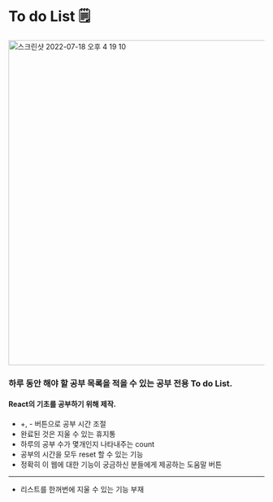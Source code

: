 # To do List 🗒

<img width="640" alt="스크린샷 2022-07-18 오후 4 19 10" src="https://user-images.githubusercontent.com/76421788/179463515-b268fa80-9209-4bc0-9da9-904efa90f6a9.png">


### 하루 동안 해야 할 공부 목록을 적을 수 있는 공부 전용 To do List.
#### React의 기초를 공부하기 위해 제작.

- +, - 버튼으로 공부 시간 조절
- 완료된 것은 지울 수 있는 휴지통
- 하루의 공부 수가 몇개인지 나타내주는 count
- 공부의 시간을 모두 reset 할 수 있는 기능
- 정확히 이 웹에 대한 기능이 궁금하신 분들에게 제공하는 도움말 버튼

---
- 리스트를 한꺼번에 지울 수 있는 기능 부재

